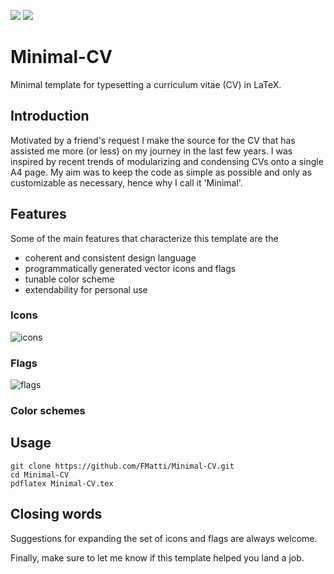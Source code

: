 ![](https://img.shields.io/badge/licence-MIT-green?style=flat-square)
![](https://img.shields.io/badge/language-LaTeX2e-blue?style=flat-square)

# Minimal-CV
Minimal template for typesetting a curriculum vitae (CV) in LaTeX.

## Introduction
Motivated by a friend's request I make the source for the CV that has assisted me more (or less) on my journey in the last few years. I was inspired by recent trends of modularizing and condensing CVs onto a single A4 page. My aim was to keep the code as simple as possible and only as customizable as necessary, hence why I call it 'Minimal'.

## Features
Some of the main features that characterize this template are the
- coherent and consistent design language
- programmatically generated vector icons and flags
- tunable color scheme
- extendability for personal use

### Icons
![icons](https://user-images.githubusercontent.com/79205741/177930763-1178f46a-04bb-4347-9a1e-90a9e47f435a.svg)

### Flags
![flags](https://user-images.githubusercontent.com/79205741/177930857-f0c5ae05-6d3a-4d51-9f67-2ad911b33a7c.svg)

### Color schemes

## Usage
    git clone https://github.com/FMatti/Minimal-CV.git
    cd Minimal-CV
    pdflatex Minimal-CV.tex

## Closing words
Suggestions for expanding the set of icons and flags are always welcome.

Finally, make sure to let me know if this template helped you land a job.
